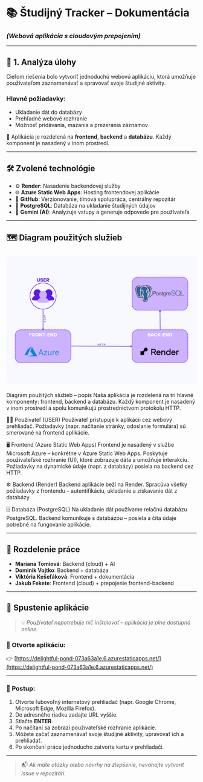 # 📚 Študijný Tracker – Dokumentácia  
### *(Webová aplikácia s cloudovým prepojením)*

---

## 🧠 1. Analýza úlohy

Cieľom riešenia bolo vytvoriť jednoduchú webovú aplikáciu, ktorá umožňuje používateľom zaznamenávať a spravovať svoje študijné aktivity.

### Hlavné požiadavky:
- Ukladanie dát do databázy  
- Prehľadné webové rozhranie  
- Možnosť pridávania, mazania a prezerania záznamov  

🔧 Aplikácia je rozdelená na **frontend**, **backend** a **databázu**. Každý komponent je nasadený v inom prostredí.

---

## 🛠️ Zvolené technológie

- ⚙️ **Render**: Nasadenie backendovej služby 
- 🌐 **Azure Static Web Apps**: Hosting frontendovej aplikácie  
- 🐙 **GitHub**: Verzionovanie, tímová spolupráca, centrálny repozitár  
- 🐘 **PostgreSQL**: Databáza na ukladanie študijných údajov  
- 🤖 **Gemini (AI)**: Analyzuje vstupy a generuje odpovede pre používateľa  

---

## 🗺️ Diagram použitých služieb

![Študijný Tracker](diagram.png)
---
Diagram použitých služieb – popis
Naša aplikácia je rozdelená na tri hlavné komponenty: frontend, backend a databázu. Každý komponent je nasadený v inom prostredí a spolu komunikujú prostredníctvom protokolu HTTP.

🧑‍💻 Používateľ (USER)
Používateľ pristupuje k aplikácii cez webový prehliadač. Požiadavky (napr. načítanie stránky, odoslanie formulára) sú smerované na frontend aplikácie.

🖥️ Frontend (Azure Static Web Apps)
Frontend je nasadený v službe Microsoft Azure – konkrétne v Azure Static Web Apps. Poskytuje používateľské rozhranie (UI), ktoré zobrazuje dáta a umožňuje interakciu. Požiadavky na dynamické údaje (napr. z databázy) posiela na backend cez HTTP.

⚙️ Backend (Render)
Backend aplikácie beží na Render. Spracúva všetky požiadavky z frontendu – autentifikáciu, ukladanie a získavanie dát z databázy.

🗄️ Databáza (PostgreSQL)
Na ukladanie dát používame relačnú databázu PostgreSQL. Backend komunikuje s databázou – posiela a číta údaje potrebné na fungovanie aplikácie.

---

## 👥 Rozdelenie práce

- **Mariana Tomiová**: Backend (cloud) + AI  
- **Dominik Vojtko**: Backend + databáza  
- **Viktória Kešeľáková**: Frontend + dokumentácia  
- **Jakub Fekete**: Frontend (cloud) + prepojenie frontend-backend  

---

## 🚀 Spustenie aplikácie

> 💡 *Používateľ nepotrebuje nič inštalovať – aplikácia je plne dostupná online.*

### 🔗 Otvorte aplikáciu:
👉 [https://delightful-pond-073a63a1e.6.azurestaticapps.net/](https://delightful-pond-073a63a1e.6.azurestaticapps.net/)

---

### 🧭 Postup:

1. Otvorte ľubovoľný internetový prehliadač (napr. Google Chrome, Microsoft Edge, Mozilla Firefox).  
2. Do adresného riadku zadajte URL vyššie.  
3. Stlačte **ENTER**.  
4. Po načítaní sa zobrazí používateľské rozhranie aplikácie.  
5. Môžete začať zaznamenávať svoje študijné aktivity, upravovať ich a prehliadať.  
6. Po skončení práce jednoducho zatvorte kartu v prehliadači.  

---

> 📬 *Ak máte otázky alebo návrhy na zlepšenie, neváhajte vytvoriť issue v repozitári.*
